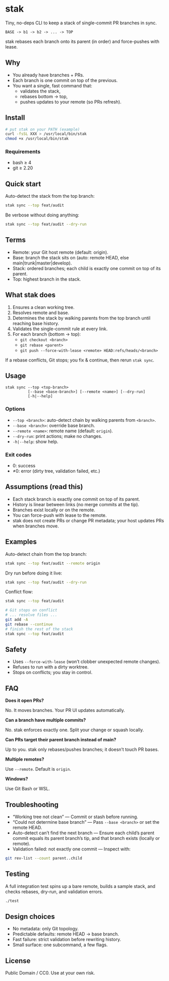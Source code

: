# stak

Tiny, no-deps CLI to keep a stack of single-commit PR branches in sync.

```
BASE -> b1 -> b2 -> ... -> TOP
```

stak rebases each branch onto its parent (in order) and force-pushes with lease.

## Why

- You already have branches + PRs.
- Each branch is one commit on top of the previous.
- You want a single, fast command that:
  - validates the stack,
  - rebases bottom → top,
  - pushes updates to your remote (so PRs refresh).

## Install

```bash
# put stak on your PATH (example)
curl -fsSL XXX > /usr/local/bin/stak
chmod +x /usr/local/bin/stak
```

### Requirements

- bash ≥ 4
- git ≥ 2.20

## Quick start

Auto-detect the stack from the top branch:

```bash
stak sync --top feat/audit
```

Be verbose without doing anything:

```bash
stak sync --top feat/audit --dry-run
```

## Terms

- Remote: your Git host remote (default: origin).
- Base: branch the stack sits on (auto: remote HEAD, else main|trunk|master|develop).
- Stack: ordered branches; each child is exactly one commit on top of its parent.
- Top: highest branch in the stack.

## What stak does

1. Ensures a clean working tree.
2. Resolves remote and base.
3. Determines the stack by walking parents from the top branch until reaching base history.
4. Validates the single-commit rule at every link.
5. For each branch (bottom → top):
   - `git checkout <branch>`
   - `git rebase <parent>`
   - `git push --force-with-lease <remote> HEAD:refs/heads/<branch>`

If a rebase conflicts, Git stops; you fix & continue, then rerun `stak sync`.

## Usage

```text
stak sync --top <top-branch>
          [--base <base-branch>] [--remote <name>] [--dry-run]
          [-h|--help]
```

### Options

- `--top <branch>`: auto-detect chain by walking parents from `<branch>`.
- `--base <branch>`: override base branch.
- `--remote <name>`: remote name (default: `origin`).
- `--dry-run`: print actions; make no changes.
- `-h|--help`: show help.

### Exit codes

- 0: success
- ≠0: error (dirty tree, validation failed, etc.)

## Assumptions (read this)

- Each stack branch is exactly one commit on top of its parent.
- History is linear between links (no merge commits at the tip).
- Branches exist locally or on the remote.
- You can force-push with lease to the remote.
- stak does not create PRs or change PR metadata; your host updates PRs when branches move.

## Examples

Auto-detect chain from the top branch:

```bash
stak sync --top feat/audit --remote origin
```

Dry run before doing it live:

```bash
stak sync --top feat/audit --dry-run
```

Conflict flow:

```bash
stak sync --top feat/audit

# Git stops on conflict
# ... resolve files ...
git add -A
git rebase --continue
# finish the rest of the stack
stak sync --top feat/audit
```

## Safety

- Uses `--force-with-lease` (won’t clobber unexpected remote changes).
- Refuses to run with a dirty worktree.
- Stops on conflicts; you stay in control.

## FAQ

**Does it open PRs?**

No. It moves branches. Your PR UI updates automatically.

**Can a branch have multiple commits?**

No. stak enforces exactly one. Split your change or squash locally.

**Can PRs target their parent branch instead of main?**

Up to you. stak only rebases/pushes branches; it doesn’t touch PR bases.

**Multiple remotes?**

Use `--remote`. Default is `origin`.

**Windows?**

Use Git Bash or WSL.

## Troubleshooting

- “Working tree not clean” — Commit or stash before running.
- “Could not determine base branch” — Pass `--base <branch>` or set the remote HEAD.
- Auto-detect can’t find the next branch — Ensure each child’s parent commit equals its parent branch’s tip, and that branch exists (locally or remote).
- Validation failed: not exactly one commit — Inspect with:

```bash
git rev-list --count parent..child
```

## Testing

A full integration test spins up a bare remote, builds a sample stack, and checks rebases, dry-run, and validation errors.

```bash
./test
```

## Design choices

- No metadata: only Git topology.
- Predictable defaults: remote HEAD → base branch.
- Fast failure: strict validation before rewriting history.
- Small surface: one subcommand, a few flags.


## License

Public Domain / CC0. Use at your own risk.